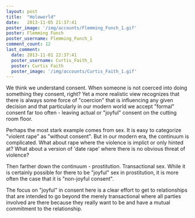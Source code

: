 ```yaml
---
layout: post
title:  "Holoworld"
date:   2013-11-05 21:37:41
poster_image: '/img/accounts/Flemming_Funch_1.gif'
poster: Flemming Funch 
poster_username: Flemming_Funch_1
comment_count: 12
last_comment:
  date: 2013-11-01 22:37:41
  poster_username: Curtis_Faith_1
  poster: Curtis Faith
  poster_image: '/img/accounts/Curtis_Faith_1.gif'
---
```


We think we understand consent. When someone is not coerced into doing something they consent, right? Yet a more realistic view recognizes that there is always some force of "coercion" that is influencing any given decision and that particularly in our modern world we accept "formal" consent far too often - leaving actual or "joyful" consent on the cutting room floor.

Perhaps the most stark example comes from sex. It is easy to categorize "violent rape" as "without consent". But in our modern era, the continuum is complicated. What about rape where the violence is implict or only hinted at? What about a version of 'date rape' where there is no obvious threat of violence?

Then farther down the continuum - prostitution. Transactional sex. While it is certainly possible for there to be "joyful" sex in prostitution, it is more often the case that it is "non-joyful consent".

The focus on "joyful" in consent here is a clear effort to get to relationships that are intended to go beyond the merely transactional where all parties involved are there because they really want to be and have a mutual commitment to the relationship.
